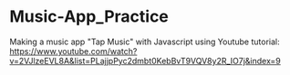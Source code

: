 # Music-App_Practice
Making a music app "Tap Music" with Javascript using Youtube tutorial: 
https://www.youtube.com/watch?v=2VJlzeEVL8A&list=PLajjpPyc2dmbt0KebBvT9VQV8y2R_IO7j&index=9